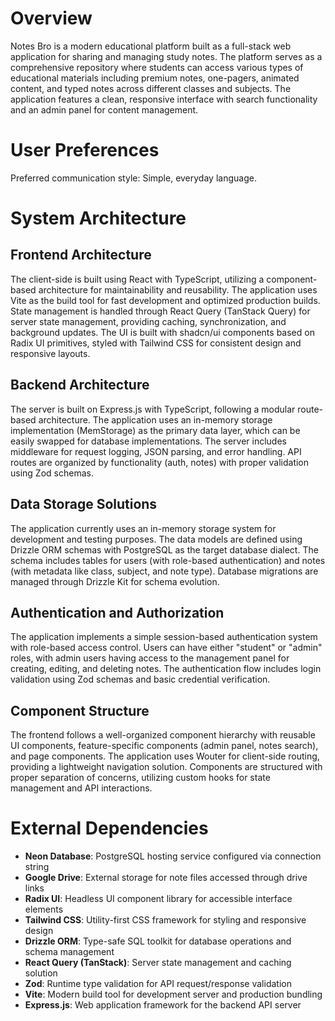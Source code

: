# Overview

Notes Bro is a modern educational platform built as a full-stack web application for sharing and managing study notes. The platform serves as a comprehensive repository where students can access various types of educational materials including premium notes, one-pagers, animated content, and typed notes across different classes and subjects. The application features a clean, responsive interface with search functionality and an admin panel for content management.

# User Preferences

Preferred communication style: Simple, everyday language.

# System Architecture

## Frontend Architecture
The client-side is built using React with TypeScript, utilizing a component-based architecture for maintainability and reusability. The application uses Vite as the build tool for fast development and optimized production builds. State management is handled through React Query (TanStack Query) for server state management, providing caching, synchronization, and background updates. The UI is built with shadcn/ui components based on Radix UI primitives, styled with Tailwind CSS for consistent design and responsive layouts.

## Backend Architecture
The server is built on Express.js with TypeScript, following a modular route-based architecture. The application uses an in-memory storage implementation (MemStorage) as the primary data layer, which can be easily swapped for database implementations. The server includes middleware for request logging, JSON parsing, and error handling. API routes are organized by functionality (auth, notes) with proper validation using Zod schemas.

## Data Storage Solutions
The application currently uses an in-memory storage system for development and testing purposes. The data models are defined using Drizzle ORM schemas with PostgreSQL as the target database dialect. The schema includes tables for users (with role-based authentication) and notes (with metadata like class, subject, and note type). Database migrations are managed through Drizzle Kit for schema evolution.

## Authentication and Authorization
The application implements a simple session-based authentication system with role-based access control. Users can have either "student" or "admin" roles, with admin users having access to the management panel for creating, editing, and deleting notes. The authentication flow includes login validation using Zod schemas and basic credential verification.

## Component Structure
The frontend follows a well-organized component hierarchy with reusable UI components, feature-specific components (admin panel, notes search), and page components. The application uses Wouter for client-side routing, providing a lightweight navigation solution. Components are structured with proper separation of concerns, utilizing custom hooks for state management and API interactions.

# External Dependencies

- **Neon Database**: PostgreSQL hosting service configured via connection string
- **Google Drive**: External storage for note files accessed through drive links
- **Radix UI**: Headless UI component library for accessible interface elements
- **Tailwind CSS**: Utility-first CSS framework for styling and responsive design
- **Drizzle ORM**: Type-safe SQL toolkit for database operations and schema management
- **React Query (TanStack)**: Server state management and caching solution
- **Zod**: Runtime type validation for API request/response validation
- **Vite**: Modern build tool for development server and production bundling
- **Express.js**: Web application framework for the backend API server